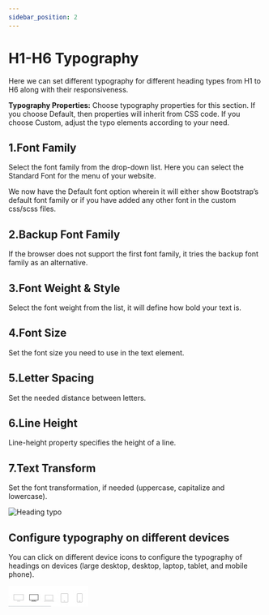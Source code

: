 ```yaml
---
sidebar_position: 2
---
```

# H1-H6 Typography

Here we can set different typography for different heading types from H1 to H6 along with their responsiveness.

**Typography Properties:** Choose typography properties for this section. If you choose Default, then properties will inherit from CSS code. If you choose Custom, adjust the typo elements according to your need.


## 1.Font Family

Select the font family from the drop-down list. Here you can select the Standard Font for the menu of your website.

We now have the Default font option wherein it will either show Bootstrap’s default font family or if you have added any other font in the custom css/scss files.

## 2.Backup Font Family

If the browser does not support the first font family, it tries the backup font family as an alternative.

## 3.Font Weight & Style

Select the font weight from the list, it will define how bold your text is.

## 4.Font Size

Set the font size you need to use in the text element.

## 5.Letter Spacing

Set the needed distance between letters.

## 6.Line Height

Line-height property specifies the height of a line.

## 7.Text Transform

Set the font transformation, if needed (uppercase, capitalize and lowercase).

![Heading typo](./img/h1-typo.avif)

## Configure typography on different devices

You can click on different device icons to configure the typography of headings on devices (large desktop, desktop, laptop, tablet, and mobile phone).

![Heading typo](./img/typo-reponsive.jpeg)

